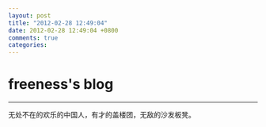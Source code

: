 ```yaml
---
layout: post
title: "2012-02-28 12:49:04"
date: 2012-02-28 12:49:04 +0800
comments: true
categories: 
---
```


# freeness's blog

----------

>
无处不在的欢乐的中国人，有才的盖楼团，无敌的沙发板凳。